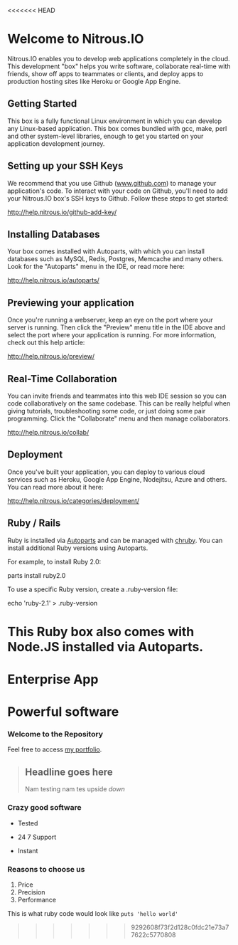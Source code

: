 <<<<<<< HEAD
# Welcome to Nitrous.IO

Nitrous.IO enables you to develop web applications completely in the
cloud. This development "box" helps you write software, collaborate
real-time with friends, show off apps to teammates or clients, and
deploy apps to production hosting sites like Heroku or Google App
Engine.

## Getting Started

This box is a fully functional Linux environment in which you can
develop any Linux-based application. This box comes bundled with gcc,
make, perl and other system-level libraries, enough to get you started
on your application development journey.


## Setting up your SSH Keys

We recommend that you use Github (www.github.com) to manage your
application's code. To interact with your code on Github, you'll need to
add your Nitrous.IO box's SSH keys to Github.  Follow these steps to get
started:

http://help.nitrous.io/github-add-key/

## Installing Databases

Your box comes installed with Autoparts, with which you can install
databases such as MySQL, Redis, Postgres, Memcache and many others.
Look for the "Autoparts" menu in the IDE, or read more here:

http://help.nitrous.io/autoparts/

## Previewing your application

Once you're running a webserver, keep an eye on the port where your
server is running.  Then click the "Preview" menu title in the IDE above
and select the port where your application is running. For more
information, check out this help article:

http://help.nitrous.io/preview/

## Real-Time Collaboration

You can invite friends and teammates into this web IDE session so you
can code collaboratively on the same codebase.  This can be really
helpful when giving tutorials, troubleshooting some code, or just doing
some pair programming.  Click the "Collaborate" menu and then manage
collaborators.

http://help.nitrous.io/collab/

## Deployment

Once you've built your application, you can deploy to various
cloud services such as Heroku, Google App Engine, Nodejitsu, Azure and
others.  You can read more about it here:

http://help.nitrous.io/categories/deployment/

## Ruby / Rails

Ruby is installed via [Autoparts](http://help.nitrous.io/autoparts/) and can be
managed with [chruby](https://github.com/postmodern/chruby). You can install
additional Ruby versions using Autoparts.

For example, to install Ruby 2.0:

  parts install ruby2.0

To use a specific Ruby version, create a .ruby-version file:

  echo 'ruby-2.1' > .ruby-version

This Ruby box also comes with Node.JS installed via Autoparts.
=======
Enterprise App
==============

Powerful software
=================

### Welcome to the Repository

Feel free to access [my portfolio](http://www.orienteer.it).

> ## Headline goes here 
> 
> Nam testing nam tes upside *down*
>

### Crazy good software
+ Tested
- 24 7 Support
* Instant

### Reasons to choose us
1. Price
2. Precision
3. Performance

This is what ruby code would look like
`puts 'hello world'`




>>>>>>> 9292608f73f2d128c0fdc21e73a77622c5770808
